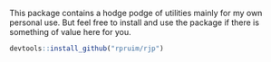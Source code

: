 <!-- README.md is generated from README.Rmd. Please edit that file -->
This package contains a hodge podge of utilities mainly for my own personal use. But feel free to install and use the package if there is something of value here for you.

``` r
devtools::install_github("rpruim/rjp")
```
